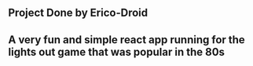 ## Project Done by Erico-Droid

## A very fun and simple react app running for the lights out game that was popular in the 80s
